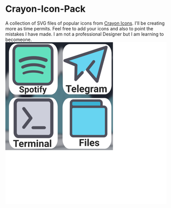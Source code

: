 # Crayon-Icon-Pack
A collection of SVG files of popular icons from [Crayon Icons](https://play.google.com/store/apps/details?id=com.jndapp.cartoon.crayon.iconpack). I'll be creating more as time permits. Feel free to add your icons and also to point the mistakes I have made. I am not a professional Designer but I am learning to becomeone.
![icons](icons.png)
